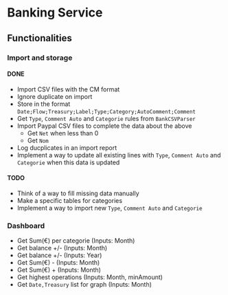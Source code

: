 # Banking Service

## Functionalities

### Import and storage

#### DONE

- Import CSV files with the CM format
- Ignore duplicate on import
- Store in the format `Date;Flow;Treasury;Label;Type;Category;AutoComment;Comment`
- Get `Type`, `Comment Auto` and `Categorie` rules from `BankCSVParser`
- Import Paypal CSV files to complete the data about the above
	- Get `Net` when less than 0
	- Get `Nom`
- Log ducplicates in an import report
- Implement a way to update all existing lines with `Type`, `Comment Auto` and `Categorie` when this data is updated

#### TODO

- Think of a way to fill missing data manually
- Make a specific tables for categories
- Implement a way to import new `Type`, `Comment Auto` and `Categorie`

### Dashboard

- Get Sum(€) per categorie (Inputs: Month)
- Get balance +/- (Inputs: Month)
- Get balance +/- (Inputs: Year)
- Get Sum(€) - (Inputs: Month)
- Get Sum(€) + (Inputs: Month)
- Get highest operations (Inputs: Month, minAmount)
- Get `Date,Treasury` list for graph (Inputs: Month)